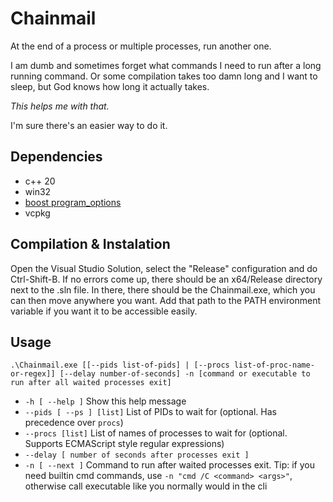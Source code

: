 # Chainmail

At the end of a process or multiple processes, run another one.

I am dumb and sometimes forget what commands I need to run after a long running command.
Or some compilation takes too damn long and I want to sleep, but God knows how long it actually takes.

*This helps me with that.*

I'm sure there's an easier way to do it.

## Dependencies
- c++ 20
- win32
- [boost program_options](https://www.boost.org/doc/libs/1_81_0/doc/html/program_options.html)
- vcpkg

## Compilation & Instalation
Open the Visual Studio Solution, select the "Release" configuration and do Ctrl-Shift-B.
If no errors come up, there should be an x64/Release directory next to the .sln file.
In there, there should be the Chainmail.exe, which you can then move anywhere you want.
Add that path to the PATH environment variable if you want it to be accessible easily.

## Usage
```
.\Chainmail.exe [[--pids list-of-pids] | [--procs list-of-proc-name-or-regex]] [--delay number-of-seconds] -n [command or executable to run after all waited processes exit]
```
- `-h [ --help ]`               Show this help message
- `--pids [ --ps ] [list]`      List of PIDs to wait for (optional. Has precedence over `procs`)
- `--procs [list]`               List of names of processes to wait for (optional. Supports ECMAScript style regular expressions)
- `--delay [ number of seconds after processes exit ]`
- `-n [ --next ]`                 Command to run after waited processes exit. Tip: if you need builtin cmd commands, use `-n "cmd /C <command> <args>"`,
 otherwise call executable like you normally would in the cli
